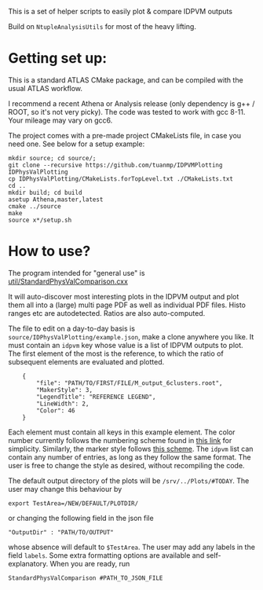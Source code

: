 This is a set of helper scripts to easily plot & compare IDPVM outputs

Build on `NtupleAnalysisUtils` for most of the heavy lifting. 

# Getting set up: 

This is a standard ATLAS CMake package, and can be compiled with the usual ATLAS workflow. 

I recommend a recent Athena or Analysis release (only dependency is g++ / ROOT, so it's not very picky). 
The code was tested to work with gcc 8-11. Your mileage may vary on gcc6. 

The project comes with a pre-made project CMakeLists file, in case you need one. See below for a setup example: 
```
mkdir source; cd source/; 
git clone --recursive https://github.com/tuanmp/IDPVMPlotting IDPhysValPlotting
cp IDPhysValPlotting/CMakeLists.forTopLevel.txt ./CMakeLists.txt
cd ..
mkdir build; cd build
asetup Athena,master,latest 
cmake ../source 
make 
source x*/setup.sh
```

# How to use? 

The program intended for "general use" is [util/StandardPhysValComparison.cxx](./util/StandardPhysValComparison.cxx)

It will auto-discover most interesting plots in the IDPVM output and plot them all into a (large) multi page PDF as well as individual PDF files. Histo ranges etc are autodetected. 
Ratios are also auto-computed. 

The file to edit on a day-to-day basis is `source/IDPhysValPlotting/example.json`, make a clone anywhere you like. It must contain an `idpvm` key whose value is a list of IDPVM outputs to plot. The first element of the most is the reference, to which the ratio of subsequent elements are evaluated and plotted.
```
    {
        "file": "PATH/TO/FIRST/FILE/M_output_6clusters.root",
        "MakerStyle": 3,
        "LegendTitle": "REFERENCE LEGEND",
        "LineWidth": 2,
        "Color": 46
    }
```
Each element must contain all keys in this example element. The color number currently follows the numbering scheme found in [this link](https://root.cern.ch/doc/master/classTColor.html) for simplicity. Similarly, the marker style follows [this scheme](https://root.cern.ch/doc/master/classTAttMarker.html). The `idpvm` list can contain any number of entries, as long as they follow the same format. The user is free to change the style as desired, without recompiling the code.

The default output directory of the plots will be `/srv/../Plots/#TODAY`. The user may change this behaviour by 
```
export TestArea=/NEW/DEFAULT/PLOTDIR/
```
or changing the following field in the json file
```
"OutputDir" : "PATH/TO/OUTPUT"
```
whose absence will default to `$TestArea`. The user may add any labels in the field `labels`. Some extra formatting options are available and self-explanatory. When you are ready, run 
```
StandardPhysValComparison #PATH_TO_JSON_FILE
```

